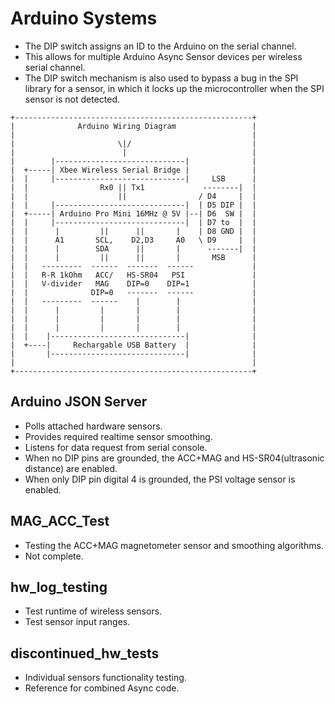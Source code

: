 # Arduino Systems
- The DIP switch assigns an ID to the Arduino on the serial channel.
- This allows for multiple Arduino Async Sensor devices per wireless serial channel.
- The DIP switch mechanism is also used to bypass a bug in the SPI library for a sensor, in which it locks up the microcontroller when the SPI sensor is not detected.


```
+-----------------------------------------------------+
|              Arduino Wiring Diagram                 |
|                                                     |
|                       \|/                           |
|                        |                            |
|        |-----------------------------|              |
|  +-----| Xbee Wireless Serial Bridge |              |
|  |     |-----------------------------|     LSB      |
|  |                Rx0 || Tx1             --------|  |
|  |                    ||                / D4     |  |
|  |     |-----------------------------|  | D5 DIP |  |
|  +-----| Arduino Pro Mini 16MHz @ 5V |--| D6  SW |  |
|  |     |-----------------------------|  | D7 to  |  |
|  |      |         ||      ||       |    | D8 GND |  |
|  |      A1       SCL,    D2,D3     A0   \ D9     |  |
|  |      |        SDA      ||       |      -------|  |
|  |      |         ||      ||       |       MSB      |
|  |   ---------  ------  -------  ------             |
|  |   R-R 1kOhm   ACC/   HS-SR04   PSI               |
|  |   V-divider   MAG    DIP=0    DIP=1              |
|  |              DIP=0   -------  ------             |
|  |   ---------  ------    |        |                |
|  |      |         |       |        |                |
|  |      |         |       |        |                |
|  |      |         |       |        |                |
|  |    |------------------------------|              |
|  +----|     Rechargable USB Battery  |              |
|       |------------------------------|              |
|                                                     |
+-----------------------------------------------------+

```


## Arduino JSON Server
- Polls attached hardware sensors.
- Provides required realtime sensor smoothing.
- Listens for data request from serial console.
- When no DIP pins are grounded, the ACC+MAG and HS-SR04(ultrasonic distance) are enabled.
- When only DIP pin digital 4 is grounded, the PSI voltage sensor is enabled.


## MAG_ACC_Test
- Testing the ACC+MAG magnetometer sensor and smoothing algorithms.
- Not complete.


## hw_log_testing
- Test runtime of wireless sensors.
- Test sensor input ranges.

## discontinued_hw_tests
- Individual sensors functionality testing.
- Reference for combined Async code.
